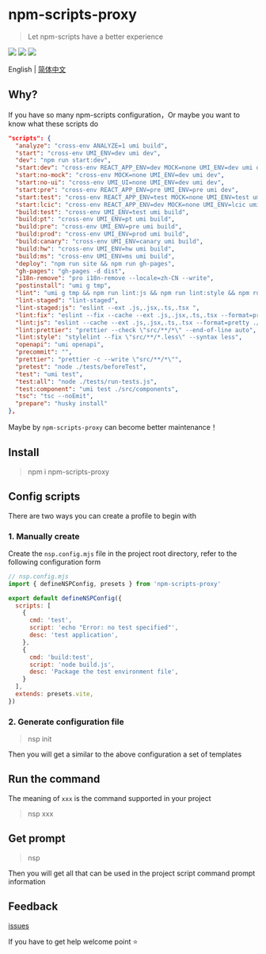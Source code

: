 # npm-scripts-proxy

> Let npm-scripts have a better experience

![](https://badgen.net/npm/dm/npm-scripts-proxy)
![](https://badgen.net/npm/v/npm-scripts-proxy)
![](https://badgen.net/npm/node/next)

English | [简体中文](README.zh-CN.md)

## Why?

If you have so many npm-scripts configuration，Or maybe you want to know what these scripts do

```json
"scripts": {
  "analyze": "cross-env ANALYZE=1 umi build",
  "start": "cross-env UMI_ENV=dev umi dev",
  "dev": "npm run start:dev",
  "start:dev": "cross-env REACT_APP_ENV=dev MOCK=none UMI_ENV=dev umi dev",
  "start:no-mock": "cross-env MOCK=none UMI_ENV=dev umi dev",
  "start:no-ui": "cross-env UMI_UI=none UMI_ENV=dev umi dev",
  "start:pre": "cross-env REACT_APP_ENV=pre UMI_ENV=pre umi dev",
  "start:test": "cross-env REACT_APP_ENV=test MOCK=none UMI_ENV=test umi dev",
  "start:lcic": "cross-env REACT_APP_ENV=dev MOCK=none UMI_ENV=lcic umi dev",
  "build:test": "cross-env UMI_ENV=test umi build",
  "build:pt": "cross-env UMI_ENV=pt umi build",
  "build:pre": "cross-env UMI_ENV=pre umi build",
  "build:prod": "cross-env UMI_ENV=prod umi build",
  "build:canary": "cross-env UMI_ENV=canary umi build",
  "build:hw": "cross-env UMI_ENV=hw umi build",
  "build:ms": "cross-env UMI_ENV=ms umi build",
  "deploy": "npm run site && npm run gh-pages",
  "gh-pages": "gh-pages -d dist",
  "i18n-remove": "pro i18n-remove --locale=zh-CN --write",
  "postinstall": "umi g tmp",
  "lint": "umi g tmp && npm run lint:js && npm run lint:style && npm run lint:prettier",
  "lint-staged": "lint-staged",
  "lint-staged:js": "eslint --ext .js,.jsx,.ts,.tsx ",
  "lint:fix": "eslint --fix --cache --ext .js,.jsx,.ts,.tsx --format=pretty ./src && npm run lint:style",
  "lint:js": "eslint --cache --ext .js,.jsx,.ts,.tsx --format=pretty ./src",
  "lint:prettier": "prettier --check \"src/**/*\" --end-of-line auto",
  "lint:style": "stylelint --fix \"src/**/*.less\" --syntax less",
  "openapi": "umi openapi",
  "precommit": "",
  "prettier": "prettier -c --write \"src/**/*\"",
  "pretest": "node ./tests/beforeTest",
  "test": "umi test",
  "test:all": "node ./tests/run-tests.js",
  "test:component": "umi test ./src/components",
  "tsc": "tsc --noEmit",
  "prepare": "husky install"
},

```

Maybe by `npm-scripts-proxy` can become better maintenance！

## Install

> npm i npm-scripts-proxy

## Config scripts

There are two ways you can create a profile to begin with

### 1. Manually create

Create the `nsp.config.mjs` file in the project root directory, refer to the following configuration form

```js
// nsp.config.mjs
import { defineNSPConfig, presets } from 'npm-scripts-proxy'

export default defineNSPConfig({
  scripts: [
    {
      cmd: 'test',
      script: 'echo "Error: no test specified"',
      desc: 'test application',
    },
    {
      cmd: 'build:test',
      script: 'node build.js',
      desc: 'Package the test environment file',
    }
  ],
  extends: presets.vite,
})

```

### 2. Generate configuration file  
>
> nsp init

Then you will get a similar to the above configuration a set of templates

## Run the command

The meaning of `xxx` is the command supported in your project

> nsp xxx

## Get prompt
>
> nsp  

Then you will get all that can be used in the project script command prompt information

## Feedback

[issues](https://github.com/vannvan/npm-scripts-proxy/issues)

If you have to get help welcome point ⭐ ️

